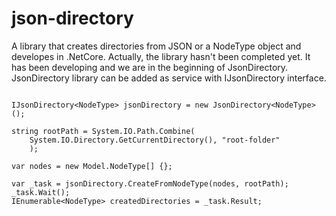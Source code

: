 # json-directory

A library that creates directories from JSON or a NodeType object and developes in .NetCore. Actually, the library hasn't been completed yet.
It has been developing and we are in the beginning of JsonDirectory.
JsonDirectory library can be added as service with IJsonDirectory interface.

```

IJsonDirectory<NodeType> jsonDirectory = new JsonDirectory<NodeType>();

string rootPath = System.IO.Path.Combine(
    System.IO.Directory.GetCurrentDirectory(), "root-folder"
    );

var nodes = new Model.NodeType[] {};

var _task = jsonDirectory.CreateFromNodeType(nodes, rootPath);
_task.Wait();
IEnumerable<NodeType> createdDirectories = _task.Result;
```



